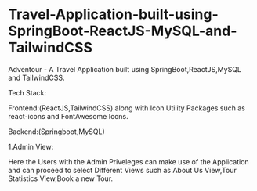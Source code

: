 # Travel-Application-built-using-SpringBoot-ReactJS-MySQL-and-TailwindCSS
Adventour - A Travel Application built using SpringBoot,ReactJS,MySQL and TailwindCSS.

Tech Stack:

Frontend:(ReactJS,TailwindCSS) along with Icon Utility Packages such as react-icons and FontAwesome Icons.

Backend:(Springboot,MySQL)

1.Admin View:

Here the Users with the Admin Priveleges can make use of the Application and can proceed to select Different Views such as About Us View,Tour Statistics View,Book a new Tour.




